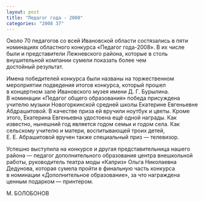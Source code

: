 ```yaml
---
layout: post
title: "Педагог года - 2008"
categories: "2008 37"
---
```


Около 70 педагогов со всей Ивановской области состязались в пяти номинациях областного конкурса «Педагог года-2008». В их числе были и представители Лежневского района, которые в столь внушительной компании сумели показать более чем достойный результат.

Имена победителей конкурса были названы на торжественном мероприятии подведения итогов конкурса, который прошел в концертном зале Ивановского музея имени Д. Г. Бурылина. В номинации «Педагог общего образования» победа присуждена учителю музыки Новогоркинской средней школы Екатерине Евгеньевне Абдрашитовой. В качестве приза ей вручили ноутбук и цветы. Кроме этого, Екатерина Евгеньевна удостоена ещё одной награды. Как известно, нынешний год является годом семьи и годом села. Как сельскому учителю и матери, воспитывающей троих детей, Е. Е. Абрашитовой вручен также специальный приз — телевизор.

Успешно выступила на конкурсе и другая представительница нашего района — педагог дополнительного образования центра внешкольной работы, руководитель театра моды «Каприз» Ольга Николаевна Дедунова, которая сумела пройти в финальную часть конкурса в номинации «Дополнительное образование», за что награждена ценным подарком — принтером.

М. БОЛОБОНОВ


